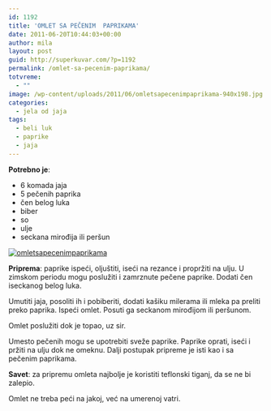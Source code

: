 ```yaml
---
id: 1192
title: 'OMLET SA PEČENIM  PAPRIKAMA'
date: 2011-06-20T10:44:03+00:00
author: mila
layout: post
guid: http://superkuvar.com/?p=1192
permalink: /omlet-sa-pecenim-paprikama/
totvreme:
  - ""
image: /wp-content/uploads/2011/06/omletsapecenimpaprikama-940x198.jpg
categories:
  - jela od jaja
tags:
  - beli luk
  - paprike
  - jaja
---
```

**Potrebno je**:

  * 6 komada jaja
  * 5 pečenih paprika
  * čen belog luka
  * biber
  * so
  * ulje
  * seckana mirođija ili peršun

[<img class="alignnone size-medium wp-image-8901" src="/wp-content/uploads/2011/06/omletsapecenimpaprikama-1024x768.jpg" alt="omletsapecenimpaprikama" width="300" height="225" srcset="/wp-content/uploads/2011/06/omletsapecenimpaprikama-1024x768.jpg 300w, /wp-content/uploads/2011/06/omletsapecenimpaprikama-1024x768.jpg 1024w" sizes="(max-width: 300px) 100vw, 300px" />](/wp-content/uploads/2011/06/omletsapecenimpaprikama.jpg)

**Priprema**: paprike ispeći, oljuštiti, iseći na rezance i propržiti na ulju. U zimskom periodu mogu poslužiti i zamrznute pečene paprike. Dodati čen iseckanog belog luka.

Umutiti jaja, posoliti ih i pobiberiti, dodati kašiku milerama ili mleka pa preliti preko paprika. Ispeći omlet. Posuti ga seckanom mirođijom ili peršunom.

Omlet poslužiti dok je topao, uz sir.

Umesto pečenih mogu se upotrebiti sveže paprike. Paprike oprati, iseći i pržiti na ulju dok ne omeknu. Dalji postupak pripreme je isti kao i sa pečenim paprikama.

**Savet**: za pripremu omleta najbolje je koristiti teflonski tiganj, da se ne bi zalepio.

Omlet ne treba peći na jakoj, već na umerenoj vatri.

&nbsp;